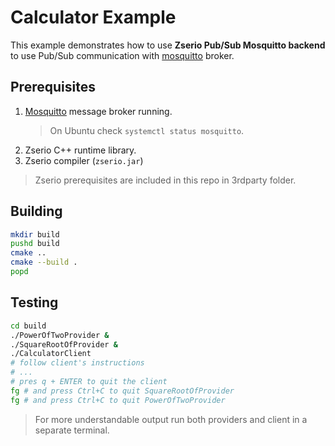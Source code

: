 # Calculator Example

This example demonstrates how to use **Zserio Pub/Sub Mosquitto backend** to use Pub/Sub communication
with [mosquitto](https://mosquitto.org/) broker.

## Prerequisites

1. [Mosquitto](https://mosquitto.org) message broker running.
   > On Ubuntu check `systemctl status mosquitto`.
2. Zserio C++ runtime library.
3. Zserio compiler (`zserio.jar`)

> Zserio prerequisites are included in this repo in 3rdparty folder.

## Building

```bash
mkdir build
pushd build
cmake ..
cmake --build .
popd
```

## Testing

```bash
cd build
./PowerOfTwoProvider &
./SquareRootOfProvider &
./CalculatorClient
# follow client's instructions
# ...
# pres q + ENTER to quit the client
fg # and press Ctrl+C to quit SquareRootOfProvider
fg # and press Ctrl+C to quit PowerOfTwoProvider
```

> For more understandable output run both providers and client in a separate terminal.
